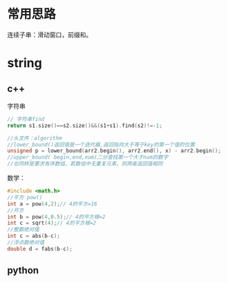# 常用思路

连续子串：滑动窗口，前缀和。



# string

## c++

字符串

```c++
// 字符串find
return s1.size()==s2.size()&&(s1+s1).find(s2)!=-1;

//头文件：algorithm
//lower_bound()返回值是一个迭代器,返回指向大于等于key的第一个值的位置
unsigned p = lower_bound(arr2.begin(), arr2.end(), x) - arr2.begin();
//upper_bound( begin,end,num)二分查找第一个大于num的数字
//也同样是要求有序数组，若数组中无重复元素，则两者返回值相同

```

数学：

```c++
#include <math.h>
//平方 pow()
int a = pow(4,2);// 4的平方=16
//开方
int b = pow(4,0.5);// 4的平方根=2
int c = sqrt(4);// 4的平方根=2
//整数绝对值
int c = abs(b-c);
//浮点数绝对值
double d = fabs(b-c);
```



## python

```python

```

